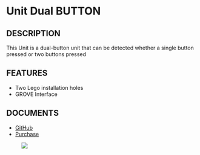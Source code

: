 # Unit Dual BUTTON

## DESCRIPTION

This Unit is a dual-button unit that can be detected whether a single button pressed or two buttons pressed

## FEATURES

-  Two Lego installation holes
-  GROVE Interface

## DOCUMENTS

- [GitHub](https://www.m5stack.com)
- [Purchase](https://www.aliexpress.com/store/product/M5Stack-Official-New-Mini-Dual-Button-Unit-Mini-with-GROVE-Port-Cable-Connector-Compatible-with-FIRE/3226069_32923126250.html?spm=a2g1x.12024536.productList_2187621.9)

<figure>
    <img src="assets/img/product_pics/units/M5GO_Unit_dual_button.png">
</figure>